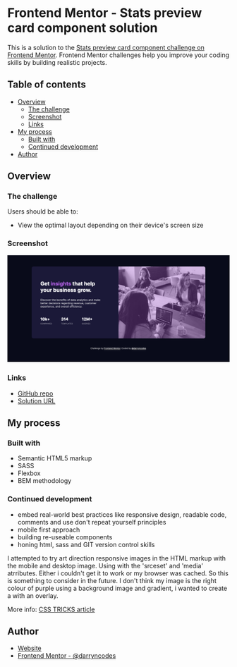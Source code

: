 # Frontend Mentor - Stats preview card component solution

This is a solution to the [Stats preview card component challenge on Frontend Mentor](https://www.frontendmentor.io/challenges/stats-preview-card-component-8JqbgoU62). Frontend Mentor challenges help you improve your coding skills by building realistic projects.

## Table of contents

-   [Overview](#overview)
    -   [The challenge](#the-challenge)
    -   [Screenshot](#screenshot)
    -   [Links](#links)
-   [My process](#my-process)
    -   [Built with](#built-with)
    -   [Continued development](#continued-development)
-   [Author](#author)

## Overview

### The challenge

Users should be able to:

-   View the optimal layout depending on their device's screen size

### Screenshot

![](./screenshot.png)

### Links

-   [GitHub repo](https://github.com/darryncodes/stat-preview-card)
-   [Solution URL](https://darryncodes.github.io/stat-preview-card/)

## My process

### Built with

-   Semantic HTML5 markup
-   SASS
-   Flexbox
-   BEM methodology

### Continued development

-   embed real-world best practices like responsive design, readable code, comments and use don't repeat yourself principles
-   mobile first approach
-   building re-useable components
-   honing html, sass and GIT version control skills

I attempted to try art direction responsive images in the HTML markup with the mobile and desktop image. Using <picture> <source> with the 'srceset' and 'media' atrributes. Either i couldn't get it to work or my browser was cached. So this is something to consider in the future. I don't think my image is the right colour of purple using a background image and gradient, i wanted to create a with an overlay.

More info: [CSS TRICKS article](https://css-tricks.com/a-guide-to-the-responsive-images-syntax-in-html/)

## Author

-   [Website](https://www.darryncodes.co.uk/)
-   [Frontend Mentor - @darryncodes](https://www.frontendmentor.io/profile/darryncodes)
